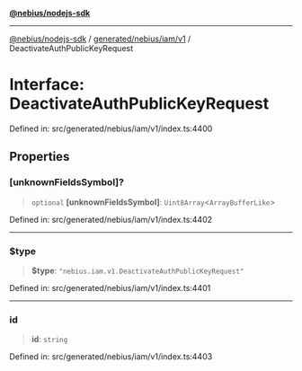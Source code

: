 [**@nebius/nodejs-sdk**](../../../../../README.md)

---

[@nebius/nodejs-sdk](../../../../../README.md) / [generated/nebius/iam/v1](../README.md) / DeactivateAuthPublicKeyRequest

# Interface: DeactivateAuthPublicKeyRequest

Defined in: src/generated/nebius/iam/v1/index.ts:4400

## Properties

### \[unknownFieldsSymbol\]?

> `optional` **\[unknownFieldsSymbol\]**: `Uint8Array`\<`ArrayBufferLike`\>

Defined in: src/generated/nebius/iam/v1/index.ts:4402

---

### $type

> **$type**: `"nebius.iam.v1.DeactivateAuthPublicKeyRequest"`

Defined in: src/generated/nebius/iam/v1/index.ts:4401

---

### id

> **id**: `string`

Defined in: src/generated/nebius/iam/v1/index.ts:4403
